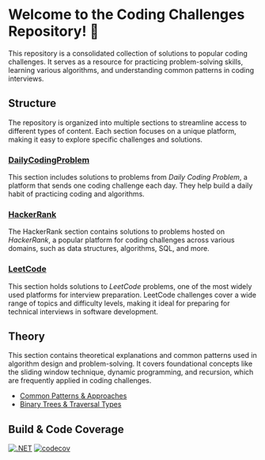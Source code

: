 # Welcome to the Coding Challenges Repository! 🚀

This repository is a consolidated collection of solutions to popular coding challenges. 
It serves as a resource for practicing problem-solving skills, learning various algorithms, 
and understanding common patterns in coding interviews.

## Structure

The repository is organized into multiple sections to streamline access to different types of content. 
Each section focuses on a unique platform, making it easy to explore specific challenges and solutions.

### [DailyCodingProblem](./DailyCodingProblem/README.md)

This section includes solutions to problems from *Daily Coding Problem*, 
a platform that sends one coding challenge each day. 
They help build a daily habit of practicing coding and algorithms.

### [HackerRank](./HackerRank/README.md)

The HackerRank section contains solutions to problems hosted on *HackerRank*, 
a popular platform for coding challenges across various domains, 
such as data structures, algorithms, SQL, and more. 

### [LeetCode](./LeetCode/README.md)

This section holds solutions to *LeetCode* problems, 
one of the most widely used platforms for interview preparation. 
LeetCode challenges cover a wide range of topics and difficulty levels, 
making it ideal for preparing for technical interviews in software development.

## Theory

This section contains theoretical explanations and common patterns used in algorithm design and problem-solving.
It covers foundational concepts like the sliding window technique, dynamic programming, and recursion,
which are frequently applied in coding challenges.

- [Common Patterns & Approaches](./Theory/CommonPatterns&Approaches.md)
- [Binary Trees & Traversal Types](./Theory/BinaryTrees.md)

## Build & Code Coverage

[![.NET](https://github.com/eminencegrs/coding-challenges/actions/workflows/dotnet.yml/badge.svg)](https://github.com/eminencegrs/coding-challenges/actions/workflows/dotnet.yml)
[![codecov](https://codecov.io/gh/eminencegrs/coding-challenges/graph/badge.svg?token=UE997CV8PZ)](https://codecov.io/gh/eminencegrs/coding-challenges)

